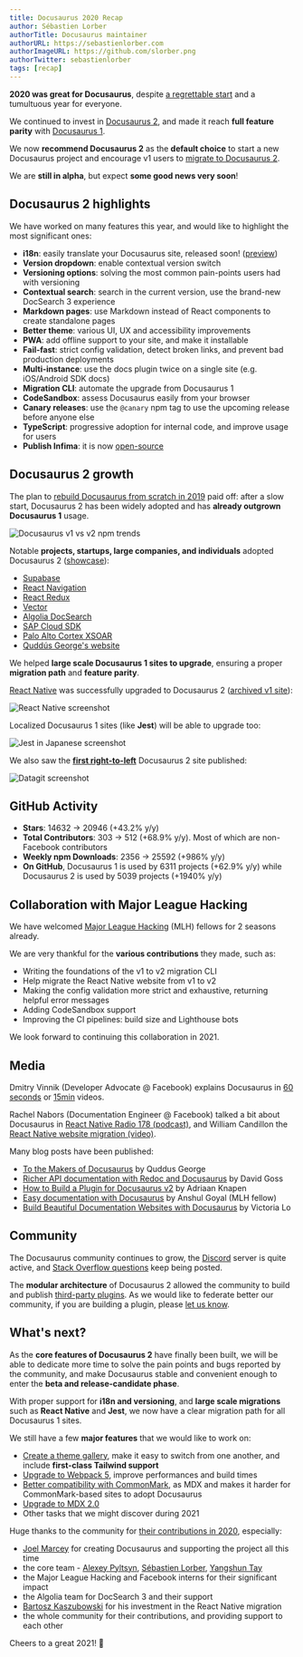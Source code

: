 ```yaml
---
title: Docusaurus 2020 Recap
author: Sébastien Lorber
authorTitle: Docusaurus maintainer
authorURL: https://sebastienlorber.com
authorImageURL: https://github.com/slorber.png
authorTwitter: sebastienlorber
tags: [recap]
---
```


**2020 was great for Docusaurus**, despite [a regrettable start](https://docusaurus.io/blog/2020/01/07/tribute-to-endi) and a tumultuous year for everyone.

We continued to invest in [Docusaurus 2](https://v2.docusaurus.io/), and made it reach **full feature parity** with [Docusaurus 1](https://v1.docusaurus.io/).

We now **recommend Docusaurus 2** as the **default choice** to start a new Docusaurus project and encourage v1 users to [migrate to Docusaurus 2](https://v2.docusaurus.io/docs/migration).

We are **still in alpha**, but expect **some good news very soon**!

<!--truncate-->

## Docusaurus 2 highlights

We have worked on many features this year, and would like to highlight the most significant ones:

- **i18n**: easily translate your Docusaurus site, released soon! ([preview](https://github.com/facebook/docusaurus/pull/3325))
- **Version dropdown**: enable contextual version switch
- **Versioning options**: solving the most common pain-points users had with versioning
- **Contextual search**: search in the current version, use the brand-new DocSearch 3 experience
- **Markdown pages**: use Markdown instead of React components to create standalone pages
- **Better theme**: various UI, UX and accessibility improvements
- **PWA**: add offline support to your site, and make it installable
- **Fail-fast**: strict config validation, detect broken links, and prevent bad production deployments
- **Multi-instance**: use the docs plugin twice on a single site (e.g. iOS/Android SDK docs)
- **Migration CLI**: automate the upgrade from Docusaurus 1
- **CodeSandbox**: assess Docusaurus easily from your browser
- **Canary releases**: use the `@canary` npm tag to use the upcoming release before anyone else
- **TypeScript**: progressive adoption for internal code, and improve usage for users
- **Publish Infima**: it is now [open-source](https://github.com/facebookincubator/infima)

## Docusaurus 2 growth

The plan to [rebuild Docusaurus from scratch in 2019](https://docusaurus.io/blog/2019/12/30/docusaurus-2019-recap) paid off: after a slow start, Docusaurus 2 has been widely adopted and has **already outgrown Docusaurus 1** usage.

![Docusaurus v1 vs v2 npm trends](/img/blog/2020-recap/docusaurus-npm-trends.png)

Notable **projects, startups, large companies, and individuals** adopted Docusaurus 2 ([showcase](https://v2.docusaurus.io/showcase)):

- [Supabase](https://supabase.io)
- [React Navigation](https://reactnavigation.org)
- [React Redux](https://react-redux.js.org/)
- [Vector](https://vector.dev)
- [Algolia DocSearch](https://docsearch.algolia.com)
- [SAP Cloud SDK](https://sap.github.io/cloud-sdk)
- [Palo Alto Cortex XSOAR](https://xsoar.pan.dev)
- [Quddús George's website](https://portfoliosaurus.now.sh)

We helped **large scale Docusaurus 1 sites to upgrade**, ensuring a proper **migration path** and **feature parity**.

[React Native](https://reactnative.dev/) was successfully upgraded to Docusaurus 2 ([archived v1 site](http://archive.reactnative.dev/)):

![React Native screenshot](/img/blog/2020-recap/react-native-screenshot.png)

Localized Docusaurus 1 sites (like **Jest**) will be able to upgrade too:

![Jest in Japanese screenshot](/img/blog/2020-recap/jest-screenshot.png)

We also saw the **[first right-to-left](https://datagit.ir/)** Docusaurus 2 site published:

![Datagit screenshot](/img/blog/2020-recap/datagit-rtl-screenshot.png)

## GitHub Activity

- **Stars**: 14632 -> 20946 (+43.2% y/y)
- **Total Contributors**: 303 -> 512 (+68.9% y/y). Most of which are non-Facebook contributors
- **Weekly npm Downloads**: 2356 -> 25592 (+986% y/y)
- **On GitHub**, Docusaurus 1 is used by 6311 projects (+62.9% y/y) while Docusaurus 2 is used by 5039 projects (+1940% y/y)

## Collaboration with Major League Hacking

We have welcomed [Major League Hacking](https://mlh.io/) (MLH) fellows for 2 seasons already.

We are very thankful for the **various contributions** they made, such as:

- Writing the foundations of the v1 to v2 migration CLI
- Help migrate the React Native website from v1 to v2
- Making the config validation more strict and exhaustive, returning helpful error messages
- Adding CodeSandbox support
- Improving the CI pipelines: build size and Lighthouse bots

We look forward to continuing this collaboration in 2021.

## Media

Dmitry Vinnik (Developer Advocate @ Facebook) explains Docusaurus in [60 seconds](https://www.youtube.com/watch?v=_An9EsKPhp0) or [15min](https://www.youtube.com/watch?v=Yhyx7otSksg) videos.

Rachel Nabors (Documentation Engineer @ Facebook) talked a bit about Docusaurus in [React Native Radio 178 (podcast)](https://reactnativeradio.com/episodes/178-documenting-react-native-with-rachel-nabors-gWxwySPl), and William Candillon the [React Native website migration (video)](https://www.youtube.com/watch?v=-zhjq2ECKq4).

Many blog posts have been published:

- [To the Makers of Docusaurus](https://portfoliosaurus.now.sh/blog/toTheMakers) by Quddus George
- [Richer API documentation with Redoc and Docusaurus](https://davidgoss.co/blog/api-documentation-redoc-docusaurus/) by David Goss
- [How to Build a Plugin for Docusaurus v2](https://aknapen.nl/blog/how-to-build-a-plugin-for-docusaurus-v2/) by Adriaan Knapen
- [Easy documentation with Docusaurus](https://blog.logrocket.com/easy-documentation-with-docusaurus/) by Anshul Goyal (MLH fellow)
- [Build Beautiful Documentation Websites with Docusaurus](https://lo-victoria.com/build-beautiful-documentation-websites-with-docusaurus) by Victoria Lo

## Community

The Docusaurus community continues to grow, the [Discord](https://discord.gg/docusaurus) server is quite active, and [Stack Overflow questions](https://stackoverflow.com/questions/tagged/docusaurus) keep being posted.

The **modular architecture** of Docusaurus 2 allowed the community to build and publish [third-party plugins](https://v2.docusaurus.io/community/resources#community-plugins-). As we would like to federate better our community, if you are building a plugin, please [let us know](https://github.com/facebook/docusaurus/discussions/4025).

## What's next?

As the **core features of Docusaurus 2** have finally been built, we will be able to dedicate more time to solve the pain points and bugs reported by the community, and make Docusaurus stable and convenient enough to enter the **beta and release-candidate phase**.

With proper support for **i18n and versioning**, and **large scale migrations** such as **React Native** and **Jest**, we now have a clear migration path for all Docusaurus 1 sites.

We still have a few **major features** that we would like to work on:

- [Create a theme gallery](https://github.com/facebook/docusaurus/issues/3522), make it easy to switch from one another, and include **first-class Tailwind support**
- [Upgrade to Webpack 5](https://github.com/facebook/docusaurus/issues/4027), improve performances and build times
- [Better compatibility with CommonMark](https://github.com/facebook/docusaurus/issues/3018), as MDX and makes it harder for CommonMark-based sites to adopt Docusaurus
- [Upgrade to MDX 2.0](https://github.com/facebook/docusaurus/issues/4029)
- Other tasks that we might discover during 2021

Huge thanks to the community for [their contributions in 2020](https://github.com/facebook/docusaurus/graphs/contributors?from=2020-01-01&to=2021-01-01&type=c), especially:

- [Joel Marcey](https://github.com/JoelMarcey) for creating Docusaurus and supporting the project all this time
- the core team - [Alexey Pyltsyn](https://github.com/lex111), [Sébastien Lorber](https://sebastienlorber.com), [Yangshun Tay](https://twitter.com/yangshunz)
- the Major League Hacking and Facebook interns for their significant impact
- the Algolia team for DocSearch 3 and their support
- [Bartosz Kaszubowski](https://github.com/Simek) for his investment in the React Native migration
- the whole community for their contributions, and providing support to each other

Cheers to a great 2021! 🎉
